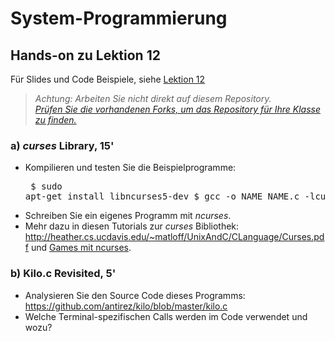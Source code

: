 # System-Programmierung
## Hands-on zu Lektion 12
Für Slides und Code Beispiele, siehe [Lektion 12](../../../fhnw-syspr/blob/master/12/README.md)

> *Achtung: Arbeiten Sie nicht direkt auf diesem Repository.*<br/>
> *[Prüfen Sie die vorhandenen Forks, um das Repository für Ihre Klasse zu finden.](../../network/members)*

### a) *curses* Library, 15'
* Kompilieren und testen Sie die Beispielprogramme:<pre>
    $ sudo apt-get install libncurses5-dev
    $ gcc -o NAME NAME.c -lcurses</pre>
* Schreiben Sie ein eigenes Programm mit *ncurses*.
* Mehr dazu in diesen Tutorials zur *curses* Bibliothek:<br/>http://heather.cs.ucdavis.edu/~matloff/UnixAndC/CLanguage/Curses.pdf und [Games mit ncurses](https://www.viget.com/articles/game-programming-in-c-with-the-ncurses-library/).

### b) Kilo.c Revisited, 5'
* Analysieren Sie den Source Code dieses Programms: https://github.com/antirez/kilo/blob/master/kilo.c
* Welche Terminal-spezifischen Calls werden im Code verwendet und wozu?

